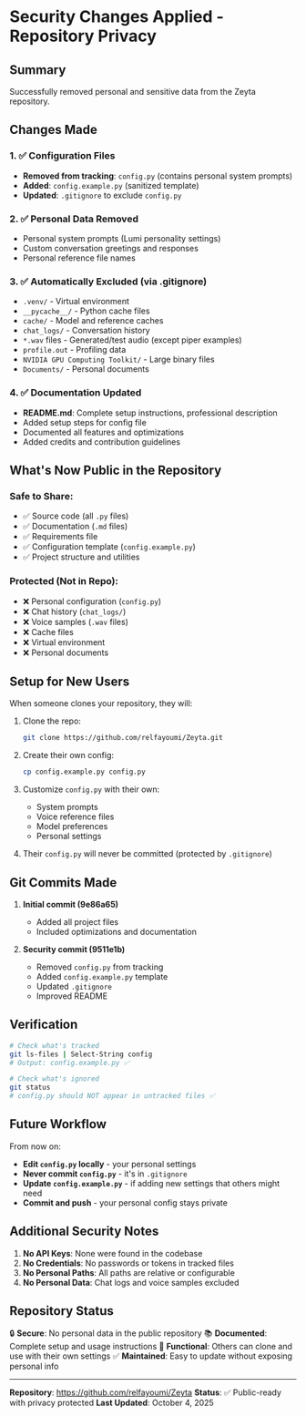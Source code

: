 # Security Changes Applied - Repository Privacy

## Summary
Successfully removed personal and sensitive data from the Zeyta repository.

## Changes Made

### 1. ✅ Configuration Files
- **Removed from tracking**: `config.py` (contains personal system prompts)
- **Added**: `config.example.py` (sanitized template)
- **Updated**: `.gitignore` to exclude `config.py`

### 2. ✅ Personal Data Removed
- Personal system prompts (Lumi personality settings)
- Custom conversation greetings and responses
- Personal reference file names

### 3. ✅ Automatically Excluded (via .gitignore)
- `.venv/` - Virtual environment
- `__pycache__/` - Python cache files
- `cache/` - Model and reference caches
- `chat_logs/` - Conversation history
- `*.wav` files - Generated/test audio (except piper examples)
- `profile.out` - Profiling data
- `NVIDIA GPU Computing Toolkit/` - Large binary files
- `Documents/` - Personal documents

### 4. ✅ Documentation Updated
- **README.md**: Complete setup instructions, professional description
- Added setup steps for config file
- Documented all features and optimizations
- Added credits and contribution guidelines

## What's Now Public in the Repository

### Safe to Share:
- ✅ Source code (all `.py` files)
- ✅ Documentation (`.md` files)
- ✅ Requirements file
- ✅ Configuration template (`config.example.py`)
- ✅ Project structure and utilities

### Protected (Not in Repo):
- ❌ Personal configuration (`config.py`)
- ❌ Chat history (`chat_logs/`)
- ❌ Voice samples (`.wav` files)
- ❌ Cache files
- ❌ Virtual environment
- ❌ Personal documents

## Setup for New Users

When someone clones your repository, they will:

1. Clone the repo:
   ```bash
   git clone https://github.com/relfayoumi/Zeyta.git
   ```

2. Create their own config:
   ```bash
   cp config.example.py config.py
   ```

3. Customize `config.py` with their own:
   - System prompts
   - Voice reference files
   - Model preferences
   - Personal settings

4. Their `config.py` will never be committed (protected by `.gitignore`)

## Git Commits Made

1. **Initial commit (9e86a65)**
   - Added all project files
   - Included optimizations and documentation

2. **Security commit (9511e1b)**
   - Removed `config.py` from tracking
   - Added `config.example.py` template
   - Updated `.gitignore`
   - Improved README

## Verification

```bash
# Check what's tracked
git ls-files | Select-String config
# Output: config.example.py ✅

# Check what's ignored
git status
# config.py should NOT appear in untracked files ✅
```

## Future Workflow

From now on:
- **Edit `config.py` locally** - your personal settings
- **Never commit `config.py`** - it's in `.gitignore`
- **Update `config.example.py`** - if adding new settings that others might need
- **Commit and push** - your personal config stays private

## Additional Security Notes

1. **No API Keys**: None were found in the codebase
2. **No Credentials**: No passwords or tokens in tracked files
3. **No Personal Paths**: All paths are relative or configurable
4. **No Personal Data**: Chat logs and voice samples excluded

## Repository Status

🔒 **Secure**: No personal data in the public repository
📚 **Documented**: Complete setup and usage instructions
🚀 **Functional**: Others can clone and use with their own settings
✅ **Maintained**: Easy to update without exposing personal info

---

**Repository**: https://github.com/relfayoumi/Zeyta
**Status**: ✅ Public-ready with privacy protected
**Last Updated**: October 4, 2025
